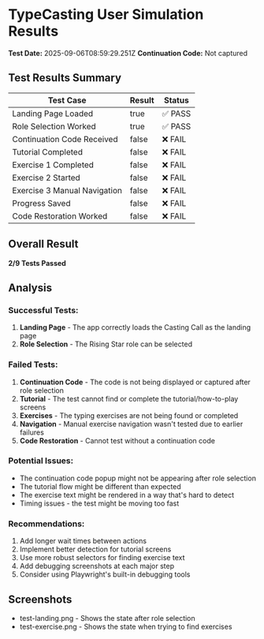 # TypeCasting User Simulation Results

**Test Date:** 2025-09-06T08:59:29.251Z
**Continuation Code:** Not captured

## Test Results Summary

| Test Case | Result | Status |
|-----------|--------|--------|
| Landing Page Loaded | true | ✅ PASS |
| Role Selection Worked | true | ✅ PASS |
| Continuation Code Received | false | ❌ FAIL |
| Tutorial Completed | false | ❌ FAIL |
| Exercise 1 Completed | false | ❌ FAIL |
| Exercise 2 Started | false | ❌ FAIL |
| Exercise 3 Manual Navigation | false | ❌ FAIL |
| Progress Saved | false | ❌ FAIL |
| Code Restoration Worked | false | ❌ FAIL |

## Overall Result
**2/9 Tests Passed**

## Analysis

### Successful Tests:
1. **Landing Page** - The app correctly loads the Casting Call as the landing page
2. **Role Selection** - The Rising Star role can be selected

### Failed Tests:
1. **Continuation Code** - The code is not being displayed or captured after role selection
2. **Tutorial** - The test cannot find or complete the tutorial/how-to-play screens
3. **Exercises** - The typing exercises are not being found or completed
4. **Navigation** - Manual exercise navigation wasn't tested due to earlier failures
5. **Code Restoration** - Cannot test without a continuation code

### Potential Issues:
- The continuation code popup might not be appearing after role selection
- The tutorial flow might be different than expected
- The exercise text might be rendered in a way that's hard to detect
- Timing issues - the test might be moving too fast

### Recommendations:
1. Add longer wait times between actions
2. Implement better detection for tutorial screens
3. Use more robust selectors for finding exercise text
4. Add debugging screenshots at each major step
5. Consider using Playwright's built-in debugging tools

## Screenshots
- test-landing.png - Shows the state after role selection
- test-exercise.png - Shows the state when trying to find exercises
